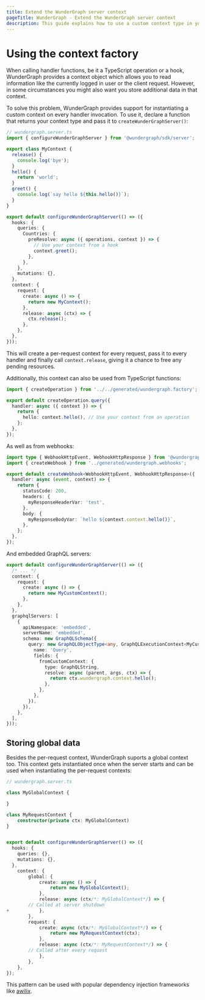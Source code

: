 ```yaml
---
title: Extend the WunderGraph server context
pageTitle: WunderGraph - Extend the WunderGraph server context
description: This guide explains how to use a custom context type in your handlers
---
```


# Using the context factory

When calling handler functions, be it a TypeScript operation or a hook, WunderGraph provides a context
object which allows you to read information like the currently logged in user or the client request. However,
in some circumstances you might also want you store additional data in that context.

To solve this problem, WunderGraph provides support for instantiating a custom context on every handler invocation.
To use it, declare a function that returns your context type and pass it to `createWunderGraphServer()`:

```typescript
// wundergraph.server.ts
import { configureWunderGraphServer } from '@wundergraph/sdk/server';

export class MyContext {
  release() {
    console.log('bye');
  }
  hello() {
    return 'world';
  }
  greet() {
    console.log(`say hello ${this.hello()}`);
  }
}

export default configureWunderGraphServer(() => ({
  hooks: {
    queries: {
      Countries: {
        preResolve: async ({ operations, context }) => {
          // Use your context from a hook
          context.greet();
        },
      },
    },
    mutations: {},
  },
  context: {
    request: {
      create: async () => {
        return new MyContext();
      },
      release: async (ctx) => {
        ctx.release();
      },
    },
  },
}));
```

This will create a per-request context for every request, pass it to every handler and finally call
`context.release`, giving it a chance to free any pending resources.

Additionally, this context can also be used from TypeScript functions:

```typescript
import { createOperation } from '../../generated/wundergraph.factory';

export default createOperation.query({
  handler: async ({ context }) => {
    return {
      hello: context.hello(), // Use your context from an operation
    };
  },
});
```

As well as from webhooks:

```typescript
import type { WebhookHttpEvent, WebhookHttpResponse } from '@wundergraph/sdk/server';
import { createWebhook } from '../generated/wundergraph.webhooks';

export default createWebhook<WebhookHttpEvent, WebhookHttpResponse>({
  handler: async (event, context) => {
    return {
      statusCode: 200,
      headers: {
        myResponseHeaderVar: 'test',
      },
      body: {
        myResponseBodyVar: `hello ${context.context.hello()}`,
      },
    };
  },
});
```

And embedded GraphQL servers:

```typescript
export default configureWunderGraphServer(() => ({
  /* ... */
  context: {
    request: {
      create: async () => {
        return new MyCustomContext();
      },
    },
  },
  graphqlServers: [
    {
      apiNamespace: 'embedded',
      serverName: 'embedded',
      schema: new GraphQLSchema({
        query: new GraphQLObjectType<any, GraphQLExecutionContext<MyCustomContext>>({
          name: 'Query',
          fields: {
            fromCustomContext: {
              type: GraphQLString,
              resolve: async (parent, args, ctx) => {
                return ctx.wundergraph.context.hello();
              },
            },
          },
        }),
      }),
    },
  ],
}));
```

## Storing global data

Besides the per-request context, WunderGraph suports a global context too. This context gets instantiated once
when the server starts and can be used when instantiating the per-request contexts:

```typescript
// wundergraph.server.ts

class MyGlobalContext {

}

class MyRequestContext {
    constructor(private ctx: MyGlobalContext)
}


export default configureWunderGraphServer(() => ({
  hooks: {
    queries: {},
    mutations: {},
  },
	context: {
		global: {
			create: async () => {
				return new MyGlobalContext();
			},
			release: async (ctx/*: MyGlobalContext*/) => {
        // Called at server shutdown
+			},
		},
		request: {
			create: async (ctx/*: MyGlobalContext*/) => {
				return new MyRequestContext(ctx);
			},
			release: async (ctx/*: MyRequestContext*/) => {
        // Called after every request
			},
		},
	},
});
```

This pattern can be used with popular dependency injection frameworks like [awilix](https://github.com/jeffijoe/awilix).
